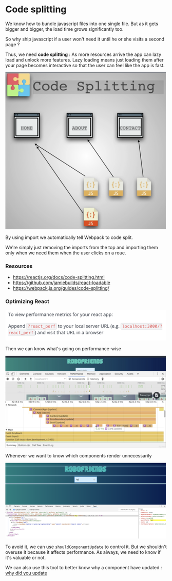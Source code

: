 # Code splitting

We know how to bundle javascript files into one single file. But as it gets bigger and bigger, the load time
grows significantly too.

So why ship javascript if a user won't need it until he or she visits a second page ? 

Thus, we need **code splitting** : As more resources arrive the app can lazy load and unlock more features. Lazy loading means just loading them after your page becomes interactive so that the user can feel like the app is fast.

<img src="code_splitting.png" width="500px"/>

By using import we automatically tell Webpack to code split.

We're simply just removing the imports from the top and importing them only when we need them when the user clicks on a roue.

### Resources

- https://reactjs.org/docs/code-splitting.html
- https://github.com/jamiebuilds/react-loadable
- https://webpack.js.org/guides/code-splitting/

### Optimizing React

<img src="react_perf.png" width="500px"/>

Then we can know what's going on performance-wise

<img src="react_console.png" width="500px"/>

Whenever we want to know which components render unnecessarily 

<img src="highlight.png" width="500px"/>

To avoid it, we can use `shouldComponentUpdate` to control it. But we shouldn't overuse it because it affects performance. As always, we need to know if it's valuable or not.

We can also use this tool to better know why a component have updated : [why did you update](https://github.com/maicki/why-did-you-update)